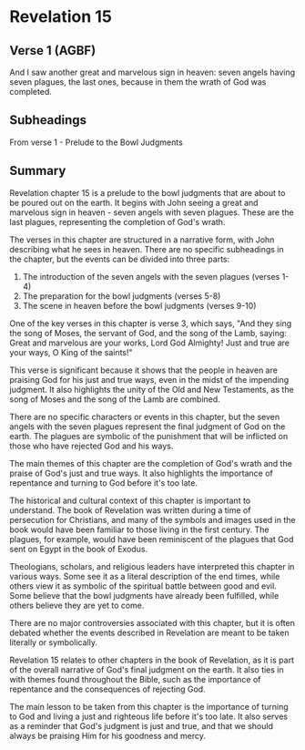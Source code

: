 # Revelation 15

## Verse 1 (AGBF)

And I saw another great and marvelous sign in heaven: seven angels having seven plagues, the last ones, because in them the wrath of God was completed.

## Subheadings

From verse 1 - Prelude to the Bowl Judgments

## Summary

Revelation chapter 15 is a prelude to the bowl judgments that are about to be poured out on the earth. It begins with John seeing a great and marvelous sign in heaven - seven angels with seven plagues. These are the last plagues, representing the completion of God's wrath.

The verses in this chapter are structured in a narrative form, with John describing what he sees in heaven. There are no specific subheadings in the chapter, but the events can be divided into three parts:

1. The introduction of the seven angels with the seven plagues (verses 1-4)
2. The preparation for the bowl judgments (verses 5-8)
3. The scene in heaven before the bowl judgments (verses 9-10)

One of the key verses in this chapter is verse 3, which says, "And they sing the song of Moses, the servant of God, and the song of the Lamb, saying: Great and marvelous are your works, Lord God Almighty! Just and true are your ways, O King of the saints!"

This verse is significant because it shows that the people in heaven are praising God for his just and true ways, even in the midst of the impending judgment. It also highlights the unity of the Old and New Testaments, as the song of Moses and the song of the Lamb are combined.

There are no specific characters or events in this chapter, but the seven angels with the seven plagues represent the final judgment of God on the earth. The plagues are symbolic of the punishment that will be inflicted on those who have rejected God and his ways.

The main themes of this chapter are the completion of God's wrath and the praise of God's just and true ways. It also highlights the importance of repentance and turning to God before it's too late.

The historical and cultural context of this chapter is important to understand. The book of Revelation was written during a time of persecution for Christians, and many of the symbols and images used in the book would have been familiar to those living in the first century. The plagues, for example, would have been reminiscent of the plagues that God sent on Egypt in the book of Exodus.

Theologians, scholars, and religious leaders have interpreted this chapter in various ways. Some see it as a literal description of the end times, while others view it as symbolic of the spiritual battle between good and evil. Some believe that the bowl judgments have already been fulfilled, while others believe they are yet to come.

There are no major controversies associated with this chapter, but it is often debated whether the events described in Revelation are meant to be taken literally or symbolically.

Revelation 15 relates to other chapters in the book of Revelation, as it is part of the overall narrative of God's final judgment on the earth. It also ties in with themes found throughout the Bible, such as the importance of repentance and the consequences of rejecting God.

The main lesson to be taken from this chapter is the importance of turning to God and living a just and righteous life before it's too late. It also serves as a reminder that God's judgment is just and true, and that we should always be praising Him for his goodness and mercy.